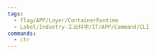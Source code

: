 ```yaml
---
tags:
  - flag/APP/Layer/ContainerRuntime
  - Label/Industry-工业科学/IT/APP/Command/CLI
commands:
  - ctr
---
```

